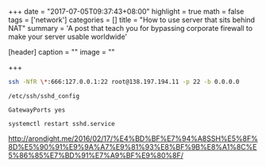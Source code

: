 +++
date = "2017-07-05T09:37:43+08:00"
highlight = true
math = false
tags = ['network']
categories = []
title = "How to use server that sits behind NAT"
summary = 'A post that teach you for bypassing corporate firewall to make your server usable worldwide'

[header]
  caption = ""
  image = ""

+++

```bash
ssh -NfR \*:666:127.0.0.1:22 root@138.197.194.11 -p 22 -b 0.0.0.0
```

`/etc/ssh/sshd_config`

```pre
GatewayPorts yes
```

`systemctl restart sshd.service`

http://arondight.me/2016/02/17/%E4%BD%BF%E7%94%A8SSH%E5%8F%8D%E5%90%91%E9%9A%A7%E9%81%93%E8%BF%9B%E8%A1%8C%E5%86%85%E7%BD%91%E7%A9%BF%E9%80%8F/